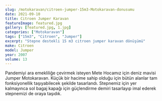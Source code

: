 ```yaml
---
slug: /motokaravan/citroen-jumper-15m3-Motokaravan-donusumu
date: 2021-09-10
title: Citroen Jumper Karavan
featureImage: featured.jpg
gallery: [featured.jpg, 1.jpg]
categories: ["Motokaravan"]
tags: ["15m3", "Citroen", "Jumper"]
excerpt: "Stepne destekli 15 m3 citroen jumper karavan dönüşümü"
make: Citroen
model: Jumper
year: 2007
volume: 13
---
```

Pandemiyi ara emekliliğe çevirmek isteyen Mete Hocamız için deniz mavisi Jumper Motokaravan. Küçük bir hacime sahip olduğu için bütün alanlar tam fonksiyonellik taşıyabilecek şekilde tasarlandı. Stepnemiz için yer kalmayınca sol bagaj kapağı için güçlendirme demiri tasarlayıp imal ederek stepnemizi de oraya taşıdık.